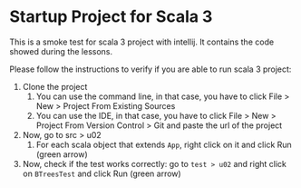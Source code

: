 # Startup Project for Scala 3

This is a smoke test for scala 3 project with intellij.
It contains the code showed during the lessons.

Please follow the instructions to verify if you are able to 
run scala 3 project:

1. Clone the project
   1. You can use the command line, in that case, you have to click File > New > Project From Existing Sources
   2. You can use the IDE, in that case, you have to click File > New > Project From Version Control > Git and paste the url of the project
2. Now, go to src > u02
   1. For each scala object that extends `App`, right click on it and click Run (green arrow)
3. Now, check if the test works correctly: go to `test > u02` and right click on `BTreesTest` and click Run (green arrow)